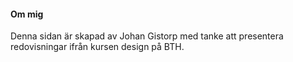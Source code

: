 #### Om mig

Denna sidan är skapad av Johan Gistorp med tanke att presentera redovisningar ifrån kursen design på BTH. 
